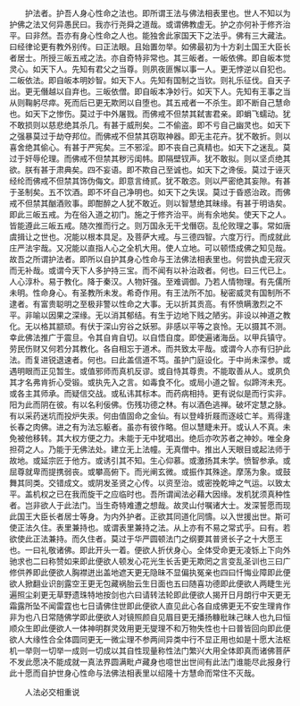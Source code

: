 <!-- { "loadSidebar": true } -->
　　护法者。护吾人身心性命之法也。即所谓王法与佛法相表里也。世人不知以为护佛之法又何异愚民曰。我亦行尧舜之道哉。或谓佛教虚无。护之亦何补于修齐治平。曰非然。吾亦有身心性命之人也。能独舍此家国天下之法乎。佛有三大藏法。曰经律论更有教外别传。曰正法眼。且始置勿举。如佛最初为十方刹土国王大臣长者居士。所授三皈五戒之法。亦自奇特非常也。其三皈者。一皈依佛。即自皈本觉灵心。如天下人。先知有君父之当尊。则夙夜匪懈以事一人。更无悖逆以自犯也。二皈依法。即自皈本明妙智。如天下人。先知有国制之当钦。则礼乐征伐。自天子出。更无僭越以自弃也。三皈依僧。即自皈本净妙行。如天下人。先知有王事之当从则鞠躬尽瘁。死而后已更无欺罔以自堕也。其五戒者一不杀生。即不断自己慧命也。如天下之惨伤。莫过于中外屠戮。而佛戒不但禁其弑害君亲。即蜎飞蠕动。犹不敢损则以慈悲绝其杀几。有甚于威刑矣。二不偷盗。即不亏自己幽灵也。如天下之强暴莫过于劫夺邦位。而佛戒不但禁其窃取神器。即无主花卉。犹不敢折。则以喜舍绝其偷心。有甚于严宪矣。三不邪淫。即不丧自己真精也。如天下之迷乱。莫过于奸辱伦理。而佛戒不但禁其秽污闺帏。即隔壁钗声。犹不敢拟。则以坚贞绝其欲。朕有甚于肃典矣。四不妄语。即不欺自己至诚也。如天下之谗佞。莫过于诬灭经纶而佛戒不但禁其饰伪侮文。即意言绮贰。犹不敢恣。则以严密绝其妄隙。有甚于圣制矣。五不饮酒。即不坏自己净明也。如天下之失误。莫过于昏惑治政。而佛戒不但禁其酗酒败事。即酣醉之人犹不敢近。则以智慧绝其昧缘。有甚于明诰矣。即此三皈五戒。为在俗入道之初门。施之于修齐治平。尚有余地矣。使天下之人。皆能遵此三皈五戒。随次推而行之。则万国永无干戈僭窃。乱伦败理之事。常如唐虞揖让之世也。况能以根本具足。及菩萨大戒。与三德四智。六度万行。而成就此庄严法宇哉。又况能以直指人心之全机大用。使人立地。可以顿悟成佛之知见哉。故吾之所谓护法者。即所以自护其身心性命与王法佛法相表里也。何尝执虚无寂灭而无补哉。或谓今天下人多护持三宝。而不闻有以补治政者。何也。曰三代已上。人心淳朴。易于教化。降于秦汉。人物奸强。至难调御。乃若人情物理。有先儒所未明。性命身心。有圣教所未发。希奇作用。有王法所不加。秘密威灵有国制所不逮者。有富贵聪明之至极非警以性命之大事。无以折其贡高。有怀愤瞒激烈之不平。非喻以因果之深缘。无以消其郁结。有生于边地下贱之陋劣。非设以神道之教化。无以格其颛顽。有伏于深山穷谷之妖邪。非感以平等之哀怜。无以摄其不测。幸此佛法推广于震旦。令其自肯自切。以自悟自度。即使遍诸海岳。以甲兵镇守。劳民伤财又何若分其教化。各自相忘于道术。而共致太平哉。或谓今人亦有归护此法。而复进锐退速者。何也。曰此盖信道不笃。虽护门庭设化。于中尚未深参。或遇明眼而正见暂生。或值邪师而真机反谬。或自恃其尊贵。不能取善从人。或夙负其才名弗肯折心受锻。或执先入之言。如毒食不化。或局小道之智。似蹄涔未充。或各主其师承。而疑信交战。或私讳其标本。而药病相持。更有说似是而行实非。阳为此而阴在彼。有以名利佞佛。伤残功德之林。有以酒色逃禅。破坏定慧之脉。有以采药迷坑而投炉失汞。何由值固命之金仙。有以登峰折屐而逐岐亡羊。焉得逢长春之肉佛。进之有为法忘躯者。虽亦有彼作略。但以慧睫未开。或认人不真。未免被他移转。其大权方便之力。未能于无中犹唱出。绝后亦吹苏者之神妙。唯全身担荷之人。乃能于无佛法处。建立无上法幢。无真僧中。推出人天眼目或起法师于故地。或延宗匠于他方。或诱引其不知。生心仰慕。或激扬其未学。愤智参承。或屈尊就卑而提携弱丧。或攀高俯下。而光阐玄微。或振作其殊途。摩荡为象。或鼓舞其同类。交错成文。或阴发圣贤之心传。以资至治。或密挽乾坤之气运。以致太平。盖机权之已在我而旋干之应临时也。吾所谓闻法必藉大因缘。发机犹须真种性者。岂非欲人于此法门。当生奇特难遭之想哉。故灵山付嘱诸大士。发深誓愿而现此国王大臣长者居士等身。为内外护者。正欲其同道化同懤。以入世援出世。斯可使正法久住。表里兼持也。或谓表里兼持之法。从上亦有不易之常式乎。曰有。若欲使此正法兼持。而久住者。莫过于华严圆顿法门之纲要其普贤长子之十大愿王也。一曰礼敬诸佛。即此开头一着。便欲人折伏身心。全体受命更无凌铄上下向外驰求也二曰称赞如来即此便欲人顿发心花光生长舌更无欺罔之言变乱圣训也三曰广修供养即此便欲人胸襟迸出盖地遮天更无隐昧不显偏执冤亲也四曰忏悔业障即此便欲人掀翻业识剖露空王更无包藏祸胎云生日面也五曰随喜功德即此便欲人两睫生光遍照尘刹更无草野遗珠特地按剑也六曰请转法轮即此便欲人揭开日月朗行中天更无霜露所坠不闻雷霆也七日请佛住世即此便欲人直见此心各自成佛更无不安生理肯作非为也八日常随佛学即此便欲人对镜照颜自见眉目更无播扬糠秕昧己昧人也九曰恒顺众生即此便欲人一体神明群灵效用更无燮理不和万物失性也十曰普皆回向即此便欲人大缘性合全体圆同更无一微尘理不参两间异类中行不显正用也如是十愿大法枢机一举则一切举一成则一切成以其自性现量称性法门繁兴大用全体即真而诸佛菩萨不发此愿决不能成就一真法界圆满毗卢藏身也噫世出世间有此法门谁能尽此报身行此十愿而自护世身心性命与法佛法相表里以绍隆十方慧命而常住不灭哉。

　　人法必交相重说

